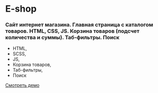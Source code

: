 # E-shop

### Cайт интернет магазина. Главная страница с каталогом товаров. HTML, CSS, JS. Корзина товаров (подсчет количества и суммы). Таб-фильтры. Поиск

- HTML,
- SCSS,
- JS,
- Корзина товаров,
- Таб-фильтры,
- Поиск

[Смотреть демо](https://kovalchuk-alexandr.github.io/eshop_local/)
